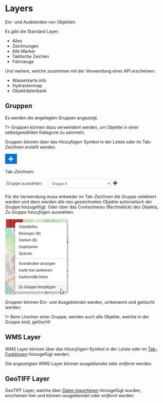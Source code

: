 # Layers

Ein- und Ausblenden von Objekten.

Es gibt die Standard Layer:
 - Alles
 - Zeichnungen
 - Alle Marker
 - Taktische Zeichen
 - Fahrzeuge

Und weitere, welche zusammen mit der Verwendung einer API erscheinen:
 - Wasserkarte.info
 - Hydrantenmap
 - Objektdatenbank

## Gruppen

Es werden die angelegten Gruppen angezeigt.

?> Gruppen können dazu verwendent werden, um Objekte in einer selbstgewählten Kategorie zu sammeln.

Gruppen können über das *Hinzufügen*-Symbol in der Leiste oder im Tab-*Zeichnen* erstellt werden.

![](../assets/img/plus-blue.png)

Tab-*Zeichnen*:

![](../assets/img/draw-group-container.png)

Für die Verwendung muss entweder im Tab-*Zeichnen* die Gruppe selektiert werden und dann werden alle neu gezeichneten Objekte automatisch der Gruppe hinzugefügt. Oder über das Contextmenu (Rechtsklick) des Objekts, *Zu Gruppe hinzufügen* auswählen.

![](../assets/img/contextmenu-add-group.png)

Gruppen können Ein- und Ausgeblendet werden, umbenannt und gelöscht werden. 

!> Beim Löschen einer Gruppe, werden auch alle Objekte, welche in der Gruppe sind, gelöscht!

## WMS Layer

WMS Layer können über das *Hinzufügen*-Symbol in der Leiste oder im [Tab-*Funktionen*](sidebar/../funktionen.md#wms-layer) hinzugefügt werden.

Die angezeigten WMS-Layer können *ausgeblendet* oder *entfernt* werden.

## GeoTIFF Layer

GeoTIFF Layer, welche über [Daten importieren](sidebar/../funktionen.md#daten-importieren) hinzugefügt wurden, erscheinen hier und können *ausgeblendet* oder *entfernt* werden.